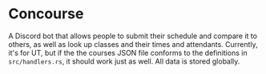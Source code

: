 # Concourse
A Discord bot that allows people to submit their schedule and compare it to others, as well as look up classes and their times and attendants. Currently, it's for UT, but if the the courses JSON file conforms to the definitions in `src/handlers.rs`, it should work just as well. All data is stored globally.
